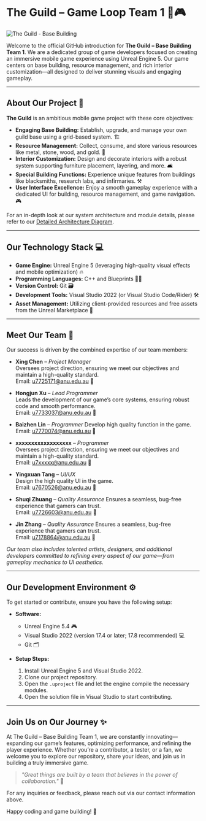 # The Guild – Game Loop Team 1 🏰🎮

![The Guild - Base Building](https://media.giphy.com/media/26tOZ42Mg6pbTUPHW/giphy.gif)

Welcome to the official GitHub introduction for **The Guild – Base Building Team 1**. We are a dedicated group of game developers focused on creating an immersive mobile game experience using Unreal Engine 5. Our game centers on base building, resource management, and rich interior customization—all designed to deliver stunning visuals and engaging gameplay.

---

## About Our Project 🚀

**The Guild** is an ambitious mobile game project with these core objectives:

- **Engaging Base Building:** Establish, upgrade, and manage your own guild base using a grid-based system. 🏗️
- **Resource Management:** Collect, consume, and store various resources like metal, stone, wood, and gold. 💎
- **Interior Customization:** Design and decorate interiors with a robust system supporting furniture placement, layering, and more. 🛋️
- **Special Building Functions:** Experience unique features from buildings like blacksmiths, research labs, and infirmaries. ⚒️
- **User Interface Excellence:** Enjoy a smooth gameplay experience with a dedicated UI for building, resource management, and game navigation. 🎮

For an in-depth look at our system architecture and module details, please refer to our [Detailed Architecture Diagram](https://drive.google.com/file/d/1lP8SqjgWLO4cjVYXvSWaWTlegKQIKgp-/view?usp=sharing).

---

## Our Technology Stack 💻

- **Game Engine:** Unreal Engine 5 (leveraging high-quality visual effects and mobile optimization) 🔥
- **Programming Languages:** C++ and Blueprints 👨‍💻
- **Version Control:** Git 🗃️
- **Development Tools:** Visual Studio 2022 (or Visual Studio Code/Rider) 🛠️
- **Asset Management:** Utilizing client-provided resources and free assets from the Unreal Marketplace 🎨

---

## Meet Our Team 👥

Our success is driven by the combined expertise of our team members:

- **Xing Chen** – *Project Manager*  
  Oversees project direction, ensuring we meet our objectives and maintain a high-quality standard.  
  Email: [u7725171@anu.edu.au](mailto:u7725171@anu.edu.au) 📧

- **Hongjun Xu** – *Lead Programmer*  
  Leads the development of our game’s core systems, ensuring robust code and smooth performance.  
  Email: [u7733037@anu.edu.au](mailto:u7733037@anu.edu.au) 📧

- **Baizhen Lin** – *Programmer*
  Develop high quality function in the game.   
  Email: [u7770074@anu.edu.au](mailto:u7770074@anu.edu.au) 📧 
  
- **xxxxxxxxxxxxxxxxxx** – *Programmer*    
  Oversees project direction, ensuring we meet our objectives and maintain a high-quality standard.  
  Email: [u7xxxxx@anu.edu.au](mailto:uxxxxxxx@anu.edu.au) 📧 
  
- **Yingxuan Tang** – *UI/UX*  
  Design the high quality UI in the game.    
  Email: [u7670526@anu.edu.au](mailto:u7670526@anu.edu.au) 📧
  
- **Shuqi Zhuang** – *Quality Assurance*
  Ensures a seamless, bug-free experience that gamers can trust.  
  Email: [u7726603@anu.edu.au](mailto:u7726603@anu.edu.au) 📧
  
- **Jin Zhang** – *Quality Assurance*
  Ensures a seamless, bug-free experience that gamers can trust.  
  Email: [u7178864@anu.edu.au](mailto:u7178864@anu.edu.au) 📧
  


*Our team also includes talented artists, designers, and additional developers committed to refining every aspect of our game—from gameplay mechanics to UI aesthetics.*

---

## Our Development Environment ⚙️

To get started or contribute, ensure you have the following setup:

- **Software:**  
  - Unreal Engine 5.4 🎮  
  - Visual Studio 2022 (version 17.4 or later; 17.8 recommended) 💻  
  - Git 🗂️

- **Setup Steps:**  
  1. Install Unreal Engine 5 and Visual Studio 2022.  
  2. Clone our project repository.  
  3. Open the `.uproject` file and let the engine compile the necessary modules.  
  4. Open the solution file in Visual Studio to start contributing.

---

## Join Us on Our Journey ✨

At The Guild – Base Building Team 1, we are constantly innovating—expanding our game’s features, optimizing performance, and refining the player experience. Whether you’re a contributor, a tester, or a fan, we welcome you to explore our repository, share your ideas, and join us in building a truly immersive game.

> *"Great things are built by a team that believes in the power of collaboration."* 🤝

For any inquiries or feedback, please reach out via our contact information above.

Happy coding and game building! 🚀
